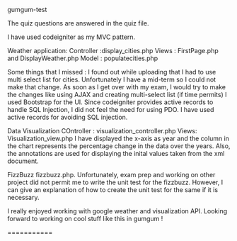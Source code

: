 gumgum-test

The quiz questions are answered in the quiz file.


I have used codeigniter as my MVC pattern. 

Weather application:
Controller :display_cities.php
Views :  FirstPage.php and DisplayWeather.php
Model : populatecities.php

Some things that I missed :
I found out while uploading that I had to use multi select list for cities. Unfortunately I have a mid-term so I could not make that change. As soon as I get over with my exam, I would try to make the changes like using AJAX and creating multi-select list (if time permits)
I used Bootstrap for the UI. Since codeigniter provides active records to handle SQL Injection, I did not feel the need for using PDO. I have used active records for avoiding SQL injection.

Data Visualization
COntroller : visualization_controller.php
Views: Visualization_view.php
I have displayed the x-axis as year and the column in the chart represents the percentage change in the data over the years. Also, the annotations are used for displaying the inital values taken from the xml document.

FizzBuzz
fizzbuzz.php.
Unfortunately, exam prep and working on other project did not permit me to write the unit test for the fizzbuzz. However, I can give an explanation of how to create the unit test for the same if it is necessary.

I really enjoyed working with google weather and visualization API. Looking forward to working on cool stuff like this in gumgum ! 

===========
